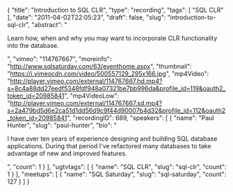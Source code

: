 {
  "title": "Introduction to SQL CLR",
  "type": "recording",
  "tags": [
    "SQL CLR"
  ],
  "date": "2011-04-02T22:05:23",
  "draft": false,
  "slug": "introduction-to-sql-clr",
  "abstract": "<p>Learn how, when and why you may want to incorporate CLR functionality into the database.</p>",
  "vimeo": "114767667",
  "moreinfo": "http://www.sqlsaturday.com/63/eventhome.aspx",
  "thumbnail": "https://i.vimeocdn.com/video/500557129_295x166.jpg",
  "mp4Video": "http://player.vimeo.com/external/114767667.hd.mp4?s=8c4a88dd27eedf5348fdf948a07321be7bb996da&profile_id=119&oauth2_token_id=20985841",
  "mp4VideoLow": "http://player.vimeo.com/external/114767667.sd.mp4?s=2a479bd5d6e2ca51d1dd56d9c9f44d90007b4d32&profile_id=112&oauth2_token_id=20985841",
  "recordingID": 689,
  "speakers": [
    {
      "name": "Paul Hunter",
      "slug": "paul-hunter",
      "bio": "<p>I have over ten years of experience designing and building SQL database applications. During that period I've refactored many databases to take advantage of new and improved features.</p>",
      "count": 1
    }
  ],
  "ugtvtags": [
    {
      "name": "SQL CLR",
      "slug": "sql-clr",
      "count": 1
    }
  ],
  "meetups": [
    {
      "name": "SQL Saturday",
      "slug": "sql-saturday",
      "count": 127
    }
  ]
}